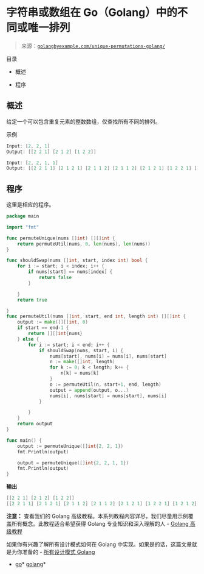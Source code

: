 <!--yml

类别: 未分类

日期: 2024-10-13 06:49:25

-->

# 字符串或数组在 Go（Golang）中的不同或唯一排列

> 来源：[`golangbyexample.com/unique-permutations-golang/`](https://golangbyexample.com/unique-permutations-golang/)

目录

+   概述

+   程序

## **概述**

给定一个可以包含重复元素的整数数组，仅查找所有不同的排列。

示例

```go
Input: [2, 2, 1]
Output: [[2 2 1] [2 1 2] [1 2 2]]

Input: [2, 2, 1, 1]
Output: [[2 2 1 1] [2 1 2 1] [2 1 1 2] [2 1 1 2] [2 1 2 1] [1 2 2 1] [1 2 1 2] [1 1 2 2] [1 2 1 2] [1 2 2 1] [1 1 2 2]]
```

## **程序**

这里是相应的程序。

```go
package main

import "fmt"

func permuteUnique(nums []int) [][]int {
	return permuteUtil(nums, 0, len(nums), len(nums))
}

func shouldSwap(nums []int, start, index int) bool {
	for i := start; i < index; i++ {
		if nums[start] == nums[index] {
			return false
		}

	}
	return true

}
func permuteUtil(nums []int, start, end int, length int) [][]int {
	output := make([][]int, 0)
	if start == end-1 {
		return [][]int{nums}
	} else {
		for i := start; i < end; i++ {
			if shouldSwap(nums, start, i) {
				nums[start], nums[i] = nums[i], nums[start]
				n := make([]int, length)
				for k := 0; k < length; k++ {
					n[k] = nums[k]
				}
				o := permuteUtil(n, start+1, end, length)
				output = append(output, o...)
				nums[i], nums[start] = nums[start], nums[i]
			}

		}
	}
	return output
}

func main() {
	output := permuteUnique([]int{2, 2, 1})
	fmt.Println(output)

	output = permuteUnique([]int{2, 2, 1, 1})
	fmt.Println(output)
}
```

**输出**

```go
[[2 2 1] [2 1 2] [1 2 2]]
[[2 2 1 1] [2 1 2 1] [2 1 1 2] [2 1 1 2] [2 1 2 1] [1 2 2 1] [1 2 1 2] [1 1 2 2] [1 2 1 2] [1 2 2 1] [1 1 2 2]]
```

**注意：** 查看我们的 Golang 高级教程。本系列教程内容详尽，我们尽量用示例覆盖所有概念。此教程适合希望获得 Golang 专业知识和深入理解的人 - [Golang 高级教程](https://golangbyexample.com/golang-comprehensive-tutorial/)

如果你有兴趣了解所有设计模式如何在 Golang 中实现。如果是的话，这篇文章就是为你准备的 - [所有设计模式 Golang](https://golangbyexample.com/all-design-patterns-golang/)

+   [go](https://golangbyexample.com/tag/go/)*   [golang](https://golangbyexample.com/tag/golang/)*
